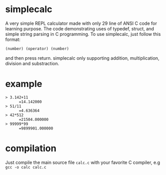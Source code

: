 # simplecalc
A very simple REPL calculator made with only 29 line of ANSI C code for learning purpose. The code demonstrating uses of typedef, struct, and simple string parsing in C programming. To use simplecalc, just follow this format:
```
(number) (operator) (number)
```
and then press return. simplecalc only supporting addition, multiplication, division and substraction.

# example
```
> 3.142+11
      =14.142000
> 51/11
      =4.636364
> 42*512
      =21504.000000
> 99999*99
      =9899901.000000
```

# compilation
Just compile the main source file ```calc.c``` with your favorite C compiler, e.g ```gcc -o calc calc.c```
